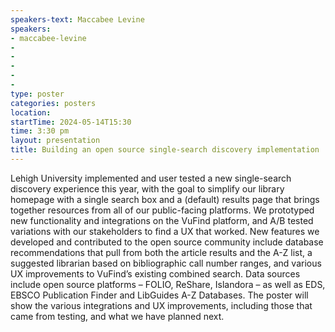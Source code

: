 ```yaml
---
speakers-text: Maccabee Levine
speakers:
- maccabee-levine
- 
- 
- 
- 
- 
type: poster
categories: posters
location:
startTime: 2024-05-14T15:30
time: 3:30 pm
layout: presentation
title: Building an open source single-search discovery implementation
---
```

Lehigh University implemented and user tested a new single-search discovery experience this year, with the goal to simplify our library homepage with a single search box and a (default) results page that brings together resources from all of our public-facing platforms.  We prototyped new functionality and integrations on the VuFind platform, and A/B tested variations with our stakeholders to find a UX that worked.  New features we developed and contributed to the open source community include database recommendations that pull from both the article results and the A-Z list, a suggested librarian based on bibliographic call number ranges, and various UX improvements to VuFind’s existing combined search.  Data sources include open source platforms – FOLIO, ReShare, Islandora – as well as EDS, EBSCO Publication Finder and LibGuides A-Z Databases.  The poster will show the various integrations and UX improvements, including those that came from testing, and what we have planned next.